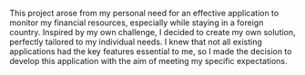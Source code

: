 This project arose from my personal need for an effective application to monitor my financial resources, especially while staying in a foreign country. Inspired by my own challenge, I decided to create my own solution, perfectly tailored to my individual needs. I knew that not all existing applications had the key features essential to me, so I made the decision to develop this application with the aim of meeting my specific expectations.
